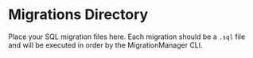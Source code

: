 # Migrations Directory

Place your SQL migration files here. Each migration should be a `.sql` file and will be executed in order by the MigrationManager CLI.
